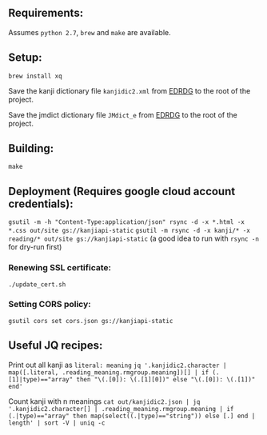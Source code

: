 ## Requirements:
Assumes `python 2.7`, `brew` and `make` are available.

## Setup:
`brew install xq`

Save the kanji dictionary file `kanjidic2.xml` from [EDRDG](http://www.edrdg.org/wiki/index.php/KANJIDIC_Project) to the root of the project.

Save the jmdict dictionary file `JMdict_e` from [EDRDG](http://www.edrdg.org/wiki/index.php/JMdict-EDICT_Dictionary_Project) to the root of the project.

## Building:
`make`

## Deployment (Requires google cloud account credentials):
`gsutil -m -h "Content-Type:application/json" rsync -d -x *.html -x *.css out/site gs://kanjiapi-static`
`gsutil -m rsync -d -x kanji/* -x reading/* out/site gs://kanjiapi-static`
(a good idea to run with `rsync -n` for dry-run first)

### Renewing SSL certificate:
`./update_cert.sh`

### Setting CORS policy:
`gsutil cors set cors.json gs://kanjiapi-static`

## Useful JQ recipes:

Print out all kanji as `literal: meaning`
`jq '.kanjidic2.character | map([.literal, .reading_meaning.rmgroup.meaning])[] | if (.[1]|type)=="array" then "\(.[0]): \(.[1][0])" else "\(.[0]): \(.[1])" end'`

Count kanji with n meanings
`cat out/kanjidic2.json | jq '.kanjidic2.character[] | .reading_meaning.rmgroup.meaning | if (.|type)=="array" then map(select((.|type)=="string")) else [.] end | length' | sort -V | uniq -c`
